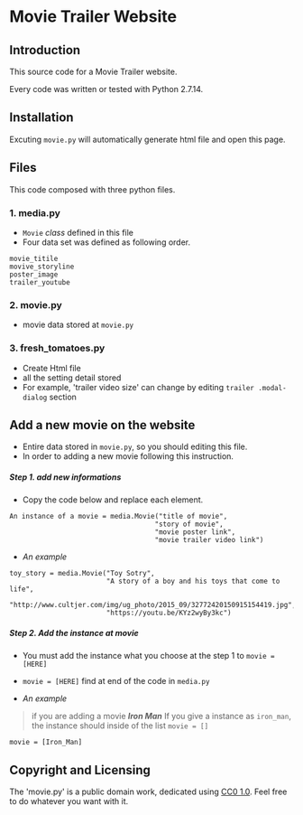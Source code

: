 # Movie Trailer Website
## Introduction
This source code for a Movie Trailer website.

Every code was written or tested with Python 2.7.14.
## Installation
Excuting `movie.py` will automatically generate html file and open this page.

## Files
This code composed with three python files.
### 1. media.py
- `Movie` _class_ defined in this file
- Four data set was defined as following order.
```
movie_titile
movive_storyline
poster_image
trailer_youtube
```
### 2. movie.py
- movie data stored at `movie.py`

### 3. fresh_tomatoes.py
- Create Html file
- all the setting detail stored
- For example, 'trailer video size' can change by editing `trailer .modal-dialog` section

## Add a new movie on the website
- Entire data stored in `movie.py`, so you should editing this file.
- In order to adding a new movie following this instruction.
##### Step 1. add new informations
- Copy the code below and replace each element.
```
An instance of a movie = media.Movie("title of movie",
                                    "story of movie",		      
                                    "movie poster link",		      
                                    "movie trailer video link")
```
- _An example_
```
toy_story = media.Movie("Toy Sotry",
                        "A story of a boy and his toys that come to life",
                        "http://www.cultjer.com/img/ug_photo/2015_09/32772420150915154419.jpg",
                        "https://youtu.be/KYz2wyBy3kc")
```
##### Step 2. Add the instance at movie
- You must add the instance what you choose at the step 1 to `movie = [HERE]`
- `movie = [HERE]` find at end of the code in `media.py`
 

- _An example_
> if you are adding a movie *__Iron Man__*
If you give a instance as `iron_man`, the instance should inside of the list `movie = []`
```
movie = [Iron_Man]
```

## Copyright and Licensing
The 'movie.py' is a public domain work, dedicated using [CC0 1.0](https://creativecommons.org/publicdomain/zero/1.0/). Feel free to do whatever you want with it.



